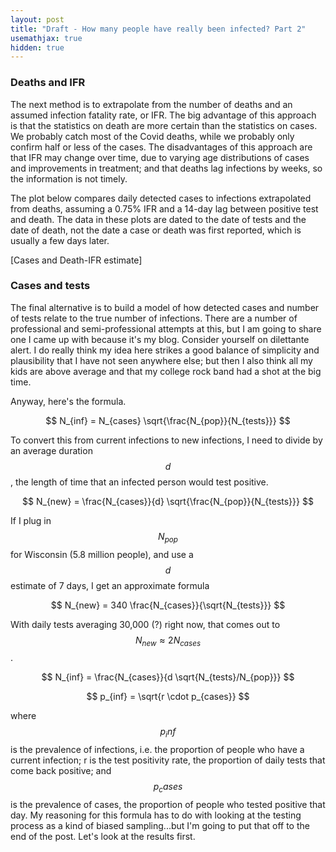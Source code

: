 ```yaml
---
layout: post
title: "Draft - How many people have really been infected? Part 2"
usemathjax: true
hidden: true
---
```




### Deaths and IFR
The next method is to extrapolate from the number of deaths and an assumed infection fatality rate, or IFR. The big advantage of this approach is that the statistics on death are more certain than the statistics on cases. We probably catch most of the Covid deaths, while we probably only confirm half or less of the cases. The disadvantages of this approach are that IFR may change over time, due to varying age distributions of cases and improvements in treatment; and that deaths lag infections by weeks, so the information is not timely.

The plot below compares daily detected cases to infections extrapolated from deaths, assuming a 0.75% IFR and a 14-day lag between positive test and death. The data in these plots are dated to the date of tests and the date of death, not the date a case or death was first reported, which is usually a few days later.

[Cases and Death-IFR estimate]

### Cases and tests
The final alternative is to build a model of how detected cases and number of tests relate to the true number of infections. There are a number of professional and semi-professional attempts at this, but I am going to share one I came up with because it's my blog. Consider yourself on dilettante alert. I do really think my idea here strikes a good balance of simplicity and plausibility that I have not seen anywhere else; but then I also think all my kids are above average and that my college rock band had a shot at the big time.

Anyway, here's the formula.

$$
N_{inf} = N_{cases} \sqrt{\frac{N_{pop}}{N_{tests}}}
$$

To convert this from current infections to new infections, I need to divide by an average duration $$d$$, the length of time that an infected person would test positive.

$$
N_{new} = \frac{N_{cases}}{d} \sqrt{\frac{N_{pop}}{N_{tests}}}
$$

If I plug in $$N_{pop}$$ for Wisconsin (5.8 million people), and use a $$d$$ estimate of 7 days, I get an approximate formula

$$
N_{new} = 340 \frac{N_{cases}}{\sqrt{N_{tests}}}
$$

With daily tests averaging 30,000 (?) right now, that comes out to $$N_{new} \approx 2 N_{cases}$$.

$$
N_{inf} = \frac{N_{cases}}{d \sqrt{N_{tests}/N_{pop}}}
$$

$$
p_{inf} = \sqrt{r \cdot p_{cases}}
$$

where $$p_inf$$ is the prevalence of infections, i.e. the proportion of people who have a current infection; r is the test positivity rate, the proportion of daily tests that come back positive; and $$p_cases$$ is the prevalence of cases, the proportion of people who tested positive that day. My reasoning for this formula has to do with looking at the testing process as a kind of biased sampling...but I'm going to put that off to the end of the post. Let's look at the results first.

